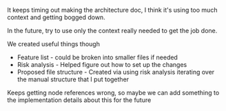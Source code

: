 It keeps timing out making the architecture doc, I think it's using too much context and getting bogged down.

In the future, try to use only the context really needed to get the job done.

We created useful things though
 - Feature list - could be broken into smaller files if needed
 - Risk analysis - Helped figure out how to set up the changes
 - Proposed file structure - Created via using risk analysis iterating over the manual structure that I put together

 Keeps getting node references wrong, so maybe we can add something to the implementation details about this for the future
 